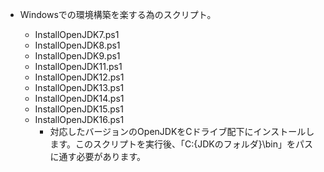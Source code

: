 - Windowsでの環境構築を楽する為のスクリプト。

  - InstallOpenJDK7.ps1
  - InstallOpenJDK8.ps1
  - InstallOpenJDK9.ps1
  - InstallOpenJDK11.ps1
  - InstallOpenJDK12.ps1
  - InstallOpenJDK13.ps1
  - InstallOpenJDK14.ps1
  - InstallOpenJDK15.ps1
  - InstallOpenJDK16.ps1
    - 対応したバージョンのOpenJDKをCドライブ配下にインストールします。このスクリプトを実行後、「C:\{JDKのフォルダ}\bin」をパスに通す必要があります。
